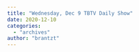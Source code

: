 ```yaml
---
title: "Wednesday, Dec 9 TBTV Daily Show"
date: 2020-12-10
categories: 
  - "archives"
author: "brantzt"
---
```



